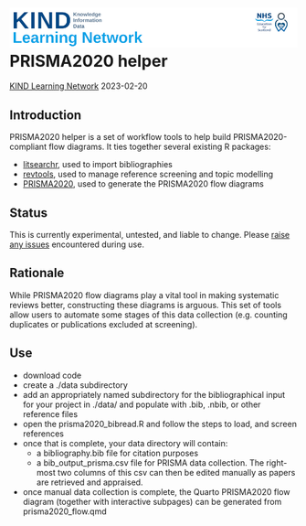 ![](img/header.png) PRISMA2020 helper
================
[KIND Learning Network](https://learn.nes.nhs.scot/36783)
2023-02-20

## Introduction

PRISMA2020 helper is a set of workflow tools to help build
PRISMA2020-compliant flow diagrams. It ties together several existing R
packages:

- [litsearchr](https://elizagrames.github.io/litsearchr/), used to
  import bibliographies
- [revtools](https://revtools.net/), used to manage reference screening
  and topic modelling
- [PRISMA2020](https://cran.r-project.org/web/packages/PRISMA2020/index.html),
  used to generate the PRISMA2020 flow diagrams

## Status

This is currently experimental, untested, and liable to change. Please
[raise any
issues](https://github.com/bclarke-nes/PRISMA2020_helper/issues)
encountered during use.

## Rationale

While PRISMA2020 flow diagrams play a vital tool in making systematic
reviews better, constructing these diagrams is arguous. This set of
tools allow users to automate some stages of this data collection
(e.g. counting duplicates or publications excluded at screening).

## Use

- download code
- create a ./data subdirectory
- add an appropriately named subdirectory for the bibliographical input
  for your project in ./data/ and populate with .bib, .nbib, or other
  reference files
- open the prisma2020_bibread.R and follow the steps to load, and screen
  references
- once that is complete, your data directory will contain:
  - a bibliography.bib file for citation purposes
  - a bib_output_prisma.csv file for PRISMA data collection. The
    right-most two columns of this csv can then be edited manually as
    papers are retrieved and appraised.
- once manual data collection is complete, the Quarto PRISMA2020 flow
  diagram (together with interactive subpages) can be generated from
  prisma2020_flow.qmd
